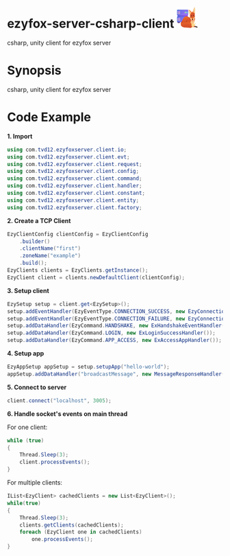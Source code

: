 # ezyfox-server-csharp-client <img src="https://github.com/youngmonkeys/ezyfox-server/blob/master/logo.png" width="48" height="48" />
csharp, unity client for ezyfox server

# Synopsis

csharp, unity client for ezyfox server

# Code Example

**1. Import**

```csharp
using com.tvd12.ezyfoxserver.client.io;
using com.tvd12.ezyfoxserver.client.evt;
using com.tvd12.ezyfoxserver.client.request;
using com.tvd12.ezyfoxserver.client.config;
using com.tvd12.ezyfoxserver.client.command;
using com.tvd12.ezyfoxserver.client.handler;
using com.tvd12.ezyfoxserver.client.constant;
using com.tvd12.ezyfoxserver.client.entity;
using com.tvd12.ezyfoxserver.client.factory;
```



**2. Create a TCP Client**

```csharp
EzyClientConfig clientConfig = EzyClientConfig
    .builder()
    .clientName("first")
    .zoneName("example")
    .build();
EzyClients clients = EzyClients.getInstance();
EzyClient client = clients.newDefaultClient(clientConfig);
```

**3. Setup client**

```csharp
EzySetup setup = client.get<EzySetup>();
setup.addEventHandler(EzyEventType.CONNECTION_SUCCESS, new EzyConnectionSuccessHandler());
setup.addEventHandler(EzyEventType.CONNECTION_FAILURE, new EzyConnectionFailureHandler());
setup.addDataHandler(EzyCommand.HANDSHAKE, new ExHandshakeEventHandler());
setup.addDataHandler(EzyCommand.LOGIN, new ExLoginSuccessHandler());
setup.addDataHandler(EzyCommand.APP_ACCESS, new ExAccessAppHandler());
```

**4. Setup app**

```csharp
EzyAppSetup appSetup = setup.setupApp("hello-world");
appSetup.addDataHandler("broadcastMessage", new MessageResponseHandler());
```

**5. Connect to server**

```csharp
client.connect("localhost", 3005);
```

**6. Handle socket's events on main thread**

For one client:

```csharp
while (true)
{
	Thread.Sleep(3);
	client.processEvents();
}
```

For multiple clients:

```csharp
IList<EzyClient> cachedClients = new List<EzyClient>();
while(true) 
{
    Thread.Sleep(3);
    clients.getClients(cachedClients);
    foreach (EzyClient one in cachedClients)
        one.processEvents();
}
```